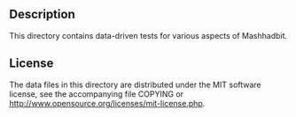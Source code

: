 Description
------------

This directory contains data-driven tests for various aspects of Mashhadbit.

License
--------

The data files in this directory are distributed under the MIT software
license, see the accompanying file COPYING or
http://www.opensource.org/licenses/mit-license.php.

